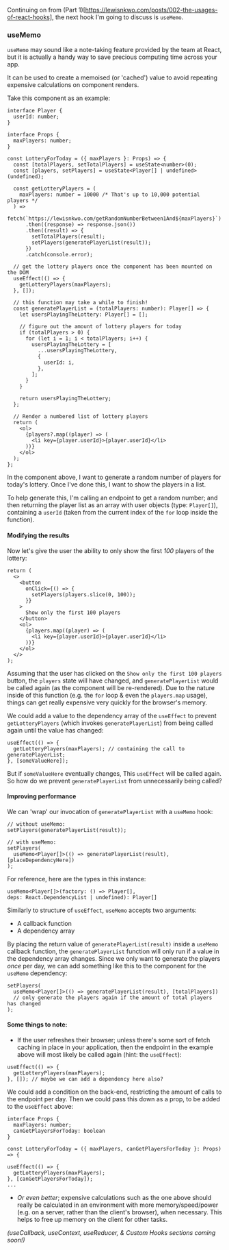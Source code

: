 Continuing on from (Part 1)[https://lewisnkwo.com/posts/002-the-usages-of-react-hooks], the next hook I'm going to discuss is `useMemo`.

### useMemo

`useMemo` may sound like a note-taking feature provided by the team at React, but it is actually a handy way to save precious computing time across your app.

It can be used to create a memoised (or 'cached') value to avoid repeating expensive calculations on component renders.

Take this component as an example:

```tsx
interface Player {
  userId: number;
}

interface Props {
  maxPlayers: number;
}

const LotteryForToday = ({ maxPlayers }: Props) => {
  const [totalPlayers, setTotalPlayers] = useState<number>(0);
  const [players, setPlayers] = useState<Player[] | undefined>(undefined);

  const getLotteryPlayers = (
    maxPlayers: number = 10000 /* That's up to 10,000 potential players */
  ) =>
    fetch(`https://lewisnkwo.com/getRandomNumberBetween1And${maxPlayers}`)
      .then((response) => response.json())
      .then((result) => {
        setTotalPlayers(result);
        setPlayers(generatePlayerList(result));
      })
      .catch(console.error);

  // get the lottery players once the component has been mounted on the DOM
  useEffect(() => {
    getLotteryPlayers(maxPlayers);
  }, []);

  // this function may take a while to finish!
  const generatePlayerList = (totalPlayers: number): Player[] => {
    let usersPlayingTheLottery: Player[] = [];

    // figure out the amount of lottery players for today
    if (totalPlayers > 0) {
      for (let i = 1; i < totalPlayers; i++) {
        usersPlayingTheLottery = [
          ...usersPlayingTheLottery,
          {
            userId: i,
          },
        ];
      }
    }

    return usersPlayingTheLottery;
  };

  // Render a numbered list of lottery players
  return (
    <ol>
      {players?.map((player) => (
        <li key={player.userId}>{player.userId}</li>
      ))}
    </ol>
  );
};
```

In the component above, I want to generate a random number of players for today's lottery. Once I've done this, I want to show the players in a list.

To help generate this, I'm calling an endpoint to get a random number; and then returning the player list as an array with user objects (type: `Player[]`), containing a `userId` (taken from the current index of the `for` loop inside the function).

#### Modifying the results

Now let's give the user the ability to only show the first _100_ players of the lottery:

```tsx
return (
  <>
    <button
      onClick={() => {
        setPlayers(players.slice(0, 100));
      }}
    >
      Show only the first 100 players
    </button>
    <ol>
      {players.map((player) => (
        <li key={player.userId}>{player.userId}</li>
      ))}
    </ol>
  </>
);
```

Assuming that the user has clicked on the `Show only the first 100 players` button, the `players` state will have changed, and `generatePlayerList` would be called again (as the component will be re-rendered). Due to the nature inside of this function (e.g. the `for` loop & even the `players.map` usage), things can get really expensive very quickly for the browser's memory.

We could add a value to the dependency array of the `useEffect` to prevent `getLotteryPlayers` (which invokes `generatePlayerList`) from being called again until the value has changed:

```tsx
useEffect(() => {
  getLotteryPlayers(maxPlayers); // containing the call to generatePlayerList;
}, [someValueHere]);
```

But if `someValueHere` eventually changes, This `useEffect` will be called again. So how do we prevent `generatePlayerList` from unnecessarily being called?

#### Improving performance

We can 'wrap' our invocation of `generatePlayerList` with a `useMemo` hook:

```tsx
// without useMemo:
setPlayers(generatePlayerList(result));

// with useMemo:
setPlayers(
  useMemo<Player[]>(() => generatePlayerList(result), [placeDependencyHere])
);
```

For reference, here are the types in this instance:

```tsx
useMemo<Player[]>(factory: () => Player[],
deps: React.DependencyList | undefined): Player[]
```

Similarly to structure of `useEffect`, `useMemo` accepts two arguments:

- A callback function
- A dependency array

By placing the return value of `generatePlayerList(result)` inside a `useMemo` callback function, the `generatePlayerList` function will only run if a value in the dependency array changes. Since we only want to generate the players _once_ per day, we can add something like this to the component for the `useMemo` dependency:

```tsx
setPlayers(
  useMemo<Player[]>(() => generatePlayerList(result), [totalPlayers])
  // only generate the players again if the amount of total players has changed
);
```

#### Some things to note:

- If the user refreshes their browser; unless there's some sort of fetch caching in place in your application, then the endpoint in the example above will most likely be called again (hint: the `useEffect`):

```tsx
useEffect(() => {
  getLotteryPlayers(maxPlayers);
}, []); // maybe we can add a dependency here also?
```

We could add a condition on the back-end, restricting the amount of calls to the endpoint per day. Then we could pass this down as a prop, to be added to the `useEffect` above:

```tsx
interface Props {
  maxPlayers: number;
  canGetPlayersForToday: boolean
}

const LotteryForToday = ({ maxPlayers, canGetPlayersForToday }: Props) => {

useEffect(() => {
  getLotteryPlayers(maxPlayers);
}, [canGetPlayersForToday]);
...
```

- _Or even better_; expensive calculations such as the one above should really be calculated in an environment with more memory/speed/power (e.g. on a server, rather than the client's browser), when necessary. This helps to free up memory on the client for other tasks.

_(useCallback, useContext, useReducer, & Custom Hooks sections coming soon!)_
